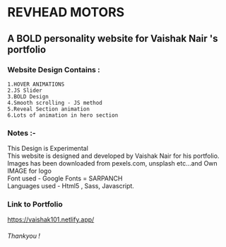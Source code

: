 # REVHEAD MOTORS

## A BOLD personality website for Vaishak Nair 's portfolio

### Website Design Contains :

    1.HOVER ANIMATIONS
    2.JS Slider
    3.BOLD Design
    4.Smooth scrolling - JS method
    5.Reveal Section animation
    6.Lots of animation in hero section

### Notes :-

This Design is Experimental  
This website is designed and developed by Vaishak Nair for his portfolio.  
Images has been downloaded from pexels.com, unsplash etc...and Own IMAGE for logo  
Font used - Google Fonts = SARPANCH  
Languages used - Html5 , Sass, Javascript.

### Link to Portfolio

https://vaishak101.netlify.app/

###### Thankyou !

